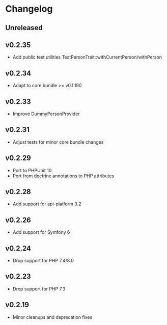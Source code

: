 # Changelog

## Unreleased

## v0.2.35

* Add public test utilities TestPersonTrait::withCurrentPerson/withPerson

## v0.2.34

* Adapt to core bundle >= v0.1.190

## v0.2.33

* Improve DummyPersonProvider

## v0.2.31

* Adjust tests for minor core bundle changes

## v0.2.29

* Port to PHPUnit 10
* Port from doctrine annotations to PHP attributes

## v0.2.28

* Add support for api-platform 3.2

## v0.2.26

* Add support for Symfony 6

## v0.2.24

* Drop support for PHP 7.4/8.0

## v0.2.23

* Drop support for PHP 7.3

## v0.2.19

* Minor cleanups and deprecation fixes